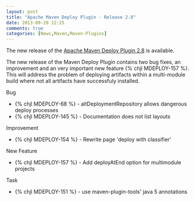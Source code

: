 ```yaml
---
layout: post
title: "Apache Maven Deploy Plugin - Release 2.8"
date: 2013-09-28 12:25
comments: true
categories: [News,Maven,Maven-Plugins]
---
```

The new release of the [Apache Maven Deploy Plugin 2.8](http://maven.apache.org/plugins/maven-deploy-plugin/) is available.

The new release of the Maven Deploy Plugin contains two bug fixes, an improvement and an very important 
new feature {% chjl MDEPLOY-157 %}. This will address the problem of deploying artifacts within a multi-module build
where not all artifacts have successfuly installed.

<!-- more -->

Bug

 * {% chjl MDEPLOY-68 %} - altDeploymentRepository allows dangerous deploy processes
 * {% chjl MDEPLOY-145 %} - Documentation does not list layouts

Improvement

 * {% chjl MDEPLOY-154 %} - Rewrite page 'deploy with classifier'

New Feature

 * {% chjl MDEPLOY-157 %} - Add deployAtEnd option for multimodule projects

Task

 * {% chjl MDEPLOY-151 %} - use maven-plugin-tools' java 5 annotations

